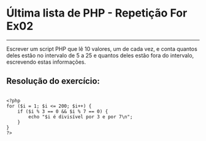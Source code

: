 # Última lista de PHP - Repetição For Ex02

***

Escrever um script PHP que lê 10 valores, um de cada vez, e conta quantos deles estão no intervalo de 5 a 25 e quantos deles estão fora do intervalo, escrevendo estas informações.

## Resolução do exercício:

```

<?php
for ($i = 1; $i <= 200; $i++) { 
    if ($i % 3 == 0 && $i % 7 == 0) {
        echo "$i é divisível por 3 e por 7\n";
    }
}
?>

```